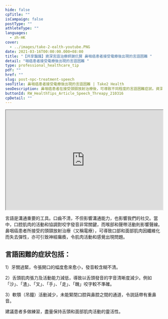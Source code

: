 ```yaml
---
hide: false
cpTitle: ""
isCampaign: false
postType: ""
athleteType: ""
languages:
  - zh-HK
cover:
  - ../images/take-2-ealth-youtube.PNG
date: 2021-03-16T00:00:00.000+08:00
title: "【共享醫識】資深言語治療師謝仉賢 鼻咽癌患者接受電療後出現的言語困難 "
detail: "咽癌患者接受電療後出現的言語困難 "
type: professional_healthcare_tip
pdf: ""
href: ""
slug: post-npc-treatment-speech
seoTitle: 鼻咽癌患者接受電療後出現的言語困難 | Take2 Health
seoDescription: 鼻咽癌患者在接受頭頸放射治療後，可導致不同程度的言語困難症狀。資深言語治療師謝仉賢建議患者多做練習，儘量保持舌頭和面部肌肉活動的靈活性。立即了解詳情。
buttonId: RW_HealthTips_Article_Speech_Threapy_210316
cpDetail: ""
---
```

<div class="youtube-root"><iframe title="" width="100%" height="320" src="https://www.youtube.com/embed/L-gWUe8i32c?rel=0" id="L-gWUe8i32c" loading="lazy" allowfullscreen sandbox="allow-same-origin allow-scripts allow-popups"></iframe></div>

言語是溝通重要的工具。口齒不清，不但影響溝通能力，也影響我們的社交。當中，口腔肌肉的活動和協調對咬字發音非常關鍵，而喉部和聲帶活動則影響聲線。鼻咽癌患者所接受的頭頸放射治療（又稱電療），可導致口部和面部肌肉因纖維化而失去彈性，亦可引致神經癱瘓，令肌肉活動和感覺出現問題。

## 言語困難的症狀包括：

1）牙關過緊，令張開口的幅度愈來愈小，發音較含糊不清。

2）舌頭肌肉張力及活動能力減低，導致以舌頭發音的字音清晰度減少。例如「沙」、「渣」、「叉」、「手」、「走」、「醜」咬字較不準確。

3）軟顎（吊鐘）活動減少，未能緊閉口腔與鼻腔之間的通道，令説話帶有重鼻音。

建議患者多做練習，盡量保持舌頭和面部肌肉活動的靈活性。